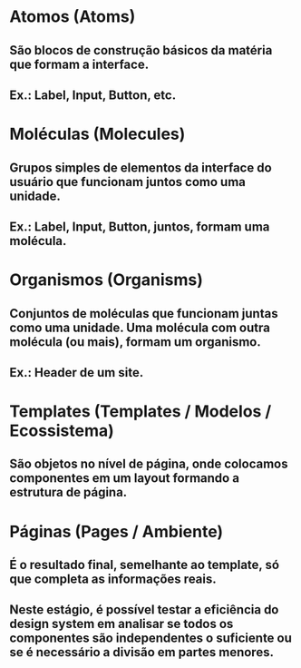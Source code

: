 # Atomos (Atoms)

## São blocos de construção básicos da matéria que formam a interface.
## Ex.: Label, Input, Button, etc.


# Moléculas (Molecules)

## Grupos simples de elementos da interface do usuário que funcionam juntos como uma unidade.
## Ex.: Label, Input, Button, juntos, formam uma molécula.


# Organismos (Organisms)

## Conjuntos de moléculas que funcionam juntas como uma unidade. Uma molécula com outra molécula (ou mais), formam um organismo.
## Ex.: Header de um site.


# Templates (Templates / Modelos / Ecossistema)

##  São objetos no nível de página, onde colocamos componentes em um layout formando a estrutura de página.


# Páginas (Pages / Ambiente)

## É o resultado final, semelhante ao template, só que completa as informações reais.

## Neste estágio, é possível testar a eficiência do design system em analisar se todos os componentes são independentes o suficiente ou se é necessário a divisão em partes menores.